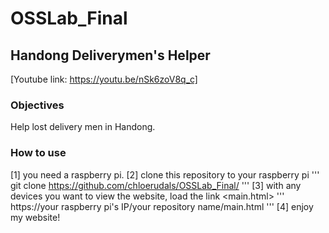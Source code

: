 # OSSLab_Final

## Handong Deliverymen's Helper
[Youtube link: https://youtu.be/nSk6zoV8q_c]

### Objectives
Help lost delivery men in Handong.

### How to use
[1] you need a raspberry pi.
[2] clone this repository to your raspberry pi
'''
git clone https://github.com/chloerudals/OSSLab_Final/
'''
[3] with any devices you want to view the website, load the link <main.html>
'''
https://your raspberry pi's IP/your repository name/main.html
'''
[4] enjoy my website!
